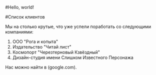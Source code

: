 #Hello, world!

#Список клиентов 

Мы на столько крутые, что уже успели поработать со следующими компаниями: 

1. ООО "Рога и копыта"
2. Издательство "Читай лист" 
3. Космопорт "Черезтерновый Кзвёздный"
4. Дизайн-студия имени Слишком Известного Персонажа

Нас можно найти в (google.com).